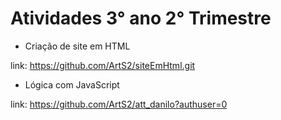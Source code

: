 # Atividades 3° ano 2° Trimestre

* Criação de site em HTML

link: https://github.com/ArtS2/siteEmHtml.git

* Lógica com JavaScript

link: https://github.com/ArtS2/att_danilo?authuser=0
